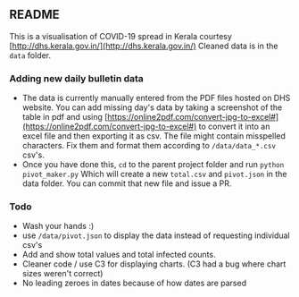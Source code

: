 ## README

This is a visualisation of COVID-19 spread in Kerala courtesy [http://dhs.kerala.gov.in/](http://dhs.kerala.gov.in/)
Cleaned data is in the `data` folder.

### Adding new daily bulletin data

* The data is currently manually entered from the PDF files hosted on DHS website. You can add missing day's data by taking a screenshot of the table in pdf and using [https://online2pdf.com/convert-jpg-to-excel#](https://online2pdf.com/convert-jpg-to-excel#) to convert it into an excel file and then exporting it as csv. The file might contain misspelled characters. Fix them and format them according to `/data/data_*.csv` csv's.
* Once you have done this, `cd` to the parent project folder and run
  `python pivot_maker.py`
  Which will create a new `total.csv` and `pivot.json` in the data folder. You can commit that new file and issue a PR.

### Todo
* Wash your hands :)
* use `/data/pivot.json` to display the data instead of requesting individual csv's
* Add and show total values and total infected counts.
* Cleaner code / use C3 for displaying charts. (C3 had a bug where chart sizes weren't correct)
* No leading zeroes in dates because of how dates are parsed
